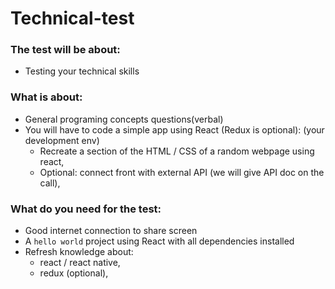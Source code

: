 # Technical-test

### The test will be about:
* Testing your technical skills

### What is about:
* General programing concepts questions(verbal)
* You will have to code a simple app using React (Redux is optional): (your development env)
  * Recreate a section of the HTML / CSS of a random webpage using react,
  * Optional: connect front with external API (we will give API doc on the call),
 

### What do you need for the test:
* Good internet connection to share screen
* A `hello world` project using React with all dependencies installed
* Refresh knowledge about:
  * react / react native, 
  * redux (optional),

